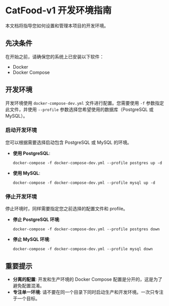 # CatFood-v1 开发环境指南

本文档将指导您如何设置和管理本项目的开发环境。

## 先决条件

在开始之前，请确保您的系统上已安装以下软件：
- Docker
- Docker Compose

## 开发环境

开发环境使用 `docker-compose-dev.yml` 文件进行配置。您需要使用 `-f` 参数指定此文件，并使用 `--profile` 参数选择您希望使用的数据库（PostgreSQL 或 MySQL）。

### 启动开发环境

您可以根据需要选择启动包含 PostgreSQL 或 MySQL 的环境。

- **使用 PostgreSQL**:
  ```shell
  docker-compose -f docker-compose-dev.yml --profile postgres up -d
  ```

- **使用 MySQL**:
  ```shell
  docker-compose -f docker-compose-dev.yml --profile mysql up -d
  ```

### 停止开发环境

停止环境时，同样需要指定您之前选择的配置文件和 profile。

- **停止 PostgreSQL 环境**:
  ```shell
  docker-compose -f docker-compose-dev.yml --profile postgres down
  ```

- **停止 MySQL 环境**:
  ```shell
  docker-compose -f docker-compose-dev.yml --profile mysql down
  ```

## 重要提示

- **分离的配置**: 开发和生产环境的 Docker Compose 配置是分开的，这是为了避免配置混淆。
- **专注单一环境**: 请不要在同一个目录下同时启动生产和开发环境。一次只专注于一个目标。
